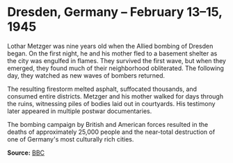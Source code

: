 # Dresden, Germany – February 13–15, 1945

Lothar Metzger was nine years old when the Allied bombing of Dresden began. On the first night, he and his mother fled to a basement shelter as the city was engulfed in flames. They survived the first wave, but when they emerged, they found much of their neighborhood obliterated. The following day, they watched as new waves of bombers returned.

The resulting firestorm melted asphalt, suffocated thousands, and consumed entire districts. Metzger and his mother walked for days through the ruins, witnessing piles of bodies laid out in courtyards. His testimony later appeared in multiple postwar documentaries.

The bombing campaign by British and American forces resulted in the deaths of approximately 25,000 people and the near-total destruction of one of Germany's most culturally rich cities.

**Source:** [BBC](https://www.bbc.com/news/world-europe-51475494)